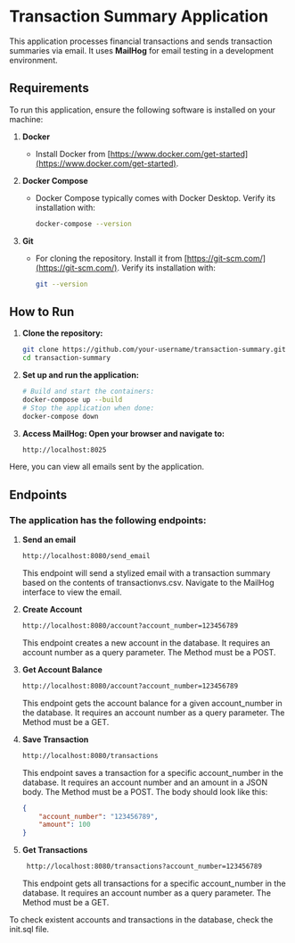 # Transaction Summary Application

This application processes financial transactions and sends transaction summaries via email. It uses **MailHog** for email testing in a development environment.

## Requirements

To run this application, ensure the following software is installed on your machine:

1. **Docker**
    - Install Docker from [https://www.docker.com/get-started](https://www.docker.com/get-started).

2. **Docker Compose**
    - Docker Compose typically comes with Docker Desktop. Verify its installation with:
      ```bash
      docker-compose --version
      ```

3. **Git**
    - For cloning the repository. Install it from [https://git-scm.com/](https://git-scm.com/). Verify its installation with:
      ```bash
      git --version
      ```


## How to Run

1. **Clone the repository:**
   ```bash
   git clone https://github.com/your-username/transaction-summary.git
   cd transaction-summary

2. **Set up and run the application:**
    ```bash
   # Build and start the containers:
    docker-compose up --build
   # Stop the application when done:
    docker-compose down
3. **Access MailHog: Open your browser and navigate to:**
    ```bash
    http://localhost:8025
    ```

Here, you can view all emails sent by the application.

## Endpoints

### The application has the following endpoints:

1. **Send an email**
   ```bash
   http://localhost:8080/send_email
   ```
   This endpoint will send a stylized email with a transaction summary based on the contents of transactionvs.csv.
   Navigate to the MailHog interface to view the email.


2. **Create Account**
   ```bash
   http://localhost:8080/account?account_number=123456789
   ```
   This endpoint creates a new account in the database. It requires an account number as a query parameter. The Method must be a POST.


3. **Get Account Balance**
   ```bash
   http://localhost:8080/account?account_number=123456789
   ```
   This endpoint gets the account balance for a given account_number in the database. It requires an account number as a query parameter. The Method must be a GET.


4. **Save Transaction**
   ```bash
   http://localhost:8080/transactions
   ```
   This endpoint saves a transaction for a specific account_number in the database. It requires an account number and an amount in a JSON body. The Method must be a POST.
   The body should look like this:
   ```json
   {
       "account_number": "123456789",
       "amount": 100
   }
   ```

5. **Get Transactions**
   ```bash
    http://localhost:8080/transactions?account_number=123456789
   ```
   This endpoint gets all transactions for a specific account_number in the database. It requires an account number as a query parameter.
   The Method must be a GET.

To check existent accounts and transactions in the database, check the init.sql file.





